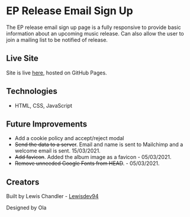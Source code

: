 # EP Release Email Sign Up

The EP release email sign up page is a fully responsive to provide basic information about an upcoming music release. Can also allow the user to join a mailing list to be notified of release.

## Live Site

Site is live [here](https://lewisdev94.github.io/ep-release-sign-up/), hosted on GitHub Pages.

## Technologies

- HTML, CSS, JavaScript

## Future Improvements

- Add a cookie policy and accept/reject modal
- ~~Send the data to a server~~. Email and name is sent to Mailchimp and a welcome email is sent. 15/03/2021.
- ~~Add favicon~~. Added the album image as a favicon - 05/03/2021.
- ~~Remove unneeded Google Fonts from HEAD~~. - 05/03/2021.

## Creators

Built by Lewis Chandler - [Lewisdev94](https://github.com/Lewisdev94)

Designed by Ola

